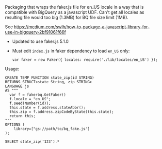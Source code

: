 Packaging that wraps the faker.js file for en_US locale in a way that is compatible with BigQuery as a javascript UDF.
Can't get all locales as resulting file would too big (1.3MB) for BQ file size limit (1MB).
 
See https://medium.com/swlh/how-to-package-a-javascript-library-for-use-in-bigquery-2bf91061f66f

- Updated to use faker.js 5.1.0
- Must edit `index.js` in faker dependency to load `en_US` only:

      var faker = new Faker({ locales: require('./lib/locales/en_US') });

Usage:
```
CREATE TEMP FUNCTION state_zip(id STRING)
RETURNS STRUCT<state String, zip STRING>
LANGUAGE js 
AS """
  var f = fakerbq.GetFaker()
  f.locale = "en_US";
  f.seed(Number(id));    
  this.state = f.address.stateAbbr();
  this.zip = f.address.zipCodeByState(this.state);
  return this;
"""
OPTIONS (
    library=["gs://path/to/bq_fake.js"]
);

SELECT state_zip('123').*
```

